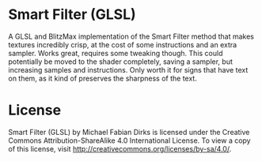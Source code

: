 Smart Filter (GLSL)
=======================

A GLSL and BlitzMax implementation of the Smart Filter method that makes textures incredibly crisp, at the cost of some instructions and an extra sampler. Works great, requires some tweaking though. This could potentially be moved to the shader completely, saving a sampler, but increasing samples and instructions. Only worth it for signs that have text on them, as it kind of preserves the sharpness of the text.

License
=======
Smart Filter (GLSL) by Michael Fabian Dirks is licensed under the Creative Commons Attribution-ShareAlike 4.0 International License. To view a copy of this license, visit http://creativecommons.org/licenses/by-sa/4.0/.